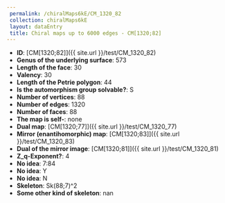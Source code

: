 ```yaml
--- 
 permalink: /chiralMaps6kE/CM_1320_82 
 collection: chiralMaps6kE
 layout: dataEntry
 title: Chiral maps up to 6000 edges - CM[1320;82]
---
```


- **ID**: [CM[1320;82]]({{ site.url }}/test/CM_1320_82)
- **Genus of the underlying surface**: 573
- **Length of the face**: 30
- **Valency**: 30
- **Length of the Petrie polygon**: 44
- **Is the automorphism group solvable?**: S
- **Number of vertices**: 88
- **Number of edges**: 1320
- **Number of faces**: 88
- **The map is self-**: none
- **Dual map**: [CM[1320;77]]({{ site.url }}/test/CM_1320_77)
- **Mirror (enantihomorphic) map**: [CM[1320;83]]({{ site.url }}/test/CM_1320_83)
- **Dual of the mirror image**: [CM[1320;81]]({{ site.url }}/test/CM_1320_81)
- **Z_q-Exponent?**: 4
- **No idea**:  7:84
- **No idea**: Y
- **No idea**: N
- **Skeleton**: Sk(88;7)^2
- **Some other kind of skeleton**: nan
